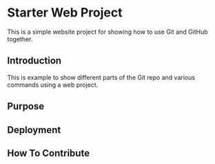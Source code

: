 # Starter Web Project
This is a simple website project for showing how to use Git and GitHub together.
## Introduction

This is example to show different parts of the Git repo and various commands using a web project.

## Purpose
## Deployment
## How To Contribute